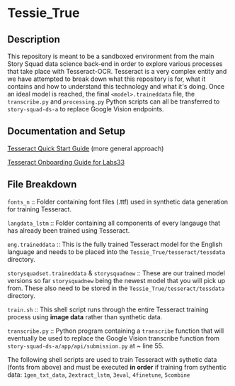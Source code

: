 # Tessie_True

## Description

This repository is meant to be a sandboxed environment from the main Story Squad data science back-end in order to explore various processes that take place with Tesseract-OCR. Tesseract is a very complex entity and we have attempted to break down what this repository is for, what it contains and how to understand this technology and what it's doing. Once an ideal model is reached, the final `<model>.traineddata` file, the `transcribe.py` and `processing.py` Python scripts can all be transferred to `story-squad-ds-a` to replace Google Vision endpoints.

## Documentation and Setup

[Tesseract Quick Start Guide](https://docs.google.com/document/d/141EKgawPfkhSCKC4GrP9VUK3_TD2qFRKl4t3aE7825c/edit?usp=sharing) (more general approach)

[Tesseract Onboarding Guide for Labs33](https://docs.google.com/document/d/1I8GayxQ6_HOPAeYB81GpApwhIVsXfBqhrH3VSdi3pPQ/edit?usp=sharing)

## File Breakdown

`fonts_n`  :: Folder containing font files (.ttf) used in synthetic data generation for training Tesseract.

`langdata_lstm` :: Folder containing all components of every langauge that has already been trained using Tesseract.

`eng.traineddata` :: This is the fully trained Tesseract model for the English language and needs to be placed into the `Tessie_True/tesseract/tessdata` directory.

`storysquadset.traineddata` & `storysquadnew` :: These are our trained model versions so far `storysquadnew` being the newest model that you will pick up from. These also need to be stored in the `Tessie_True/tesseract/tessdata` directory.

`train.sh` :: This shell script runs through the entire Tesseract training process using **image data** rather than synthetic data.

`transcribe.py` :: Python program containing a `transcribe` function that will eventually be used to replace the Google Vision transcribe function from `story-squad-ds-a/app/api/submission.py` at ~ line 55.

The following shell scripts are used to train Tesseract with sythetic data (fonts from above) and must be executed **in order** if training from sythentic data: `1gen_txt_data`, `2extract_lstm`, `3eval`, `4finetune`, `5combine`

